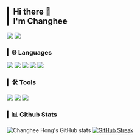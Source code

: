## ▎Hi there 👋 <br>▎I'm Changhee 

<a href="https://velog.io/@changh2_00/posts"><img src="https://img.shields.io/badge/Velog-11B48A?style=for-the-badge&logo=Vimeo&logoColor=white&link=https://velog.io/@changh2_00/posts"/></a>
<a href="mailto:changhi9701@gmail.com"><img src="https://img.shields.io/badge/Gmail-d14836?style=for-the-badge&logo=Gmail&logoColor=white&link=changhi9701@gmail.com"/></a>

### ▎🌐 Languages
<span><img src="https://img.shields.io/badge/Python-3776AB?style=for-the-badge&logo=Python&logoColor=white"/></span>
<span><img src="https://img.shields.io/badge/HTML-E34F26?style=for-the-badge&logo=html5&logoColor=white"/></span>
<span><img src="https://img.shields.io/badge/css-1572B6?style=for-the-badge&logo=css3&logoColor=white"/></span>
<span><img src="https://img.shields.io/badge/Javascript-ffb13b?style=for-the-badge&logo=javascript&logoColor=white"/></span>
<span><img src="https://img.shields.io/badge/React-61DAFB?style=for-the-badge&logo=React&logoColor=white"/></span>


### ▎🛠 Tools

<span><img src="https://img.shields.io/badge/Git-f05032?style=for-the-badge&logo=git&logoColor=white"/></span>
<span><img src="https://img.shields.io/badge/GitHub-181717?style=for-the-badge&logo=github&logoColor=white"/></span>
<span><img src="https://img.shields.io/badge/figma-F24E1E.svg?style=for-the-badge&logo=figma&logoColor=white"/></span>


### ▎📊 Github Stats
![Changhee Hong's GitHub stats](https://github-readme-stats-sand-six-91.vercel.app/api?username=hong-ch&show_icons=true&count_private=true&line_height=24&theme=react&hide_border=true&card_width=500)
[![GitHub Streak](https://streak-stats.demolab.com/?user=hong-ch&theme=react&hide_border=true&card_width=500&card_height=190)](https://git.io/streak-stats)

